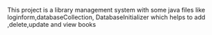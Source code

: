 This project is a library management system with some java files like loginform,databaseCollection, DatabaseInitializer which helps to add ,delete,update and view books 
